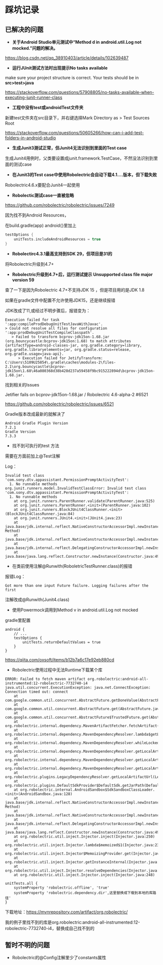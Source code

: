 # 踩坑记录

## 已解决的问题

- **关于Android Studio单元测试中“Method d in android.util.Log not mocked.”问题的解决。**

https://blog.csdn.net/qq_38910403/article/details/102639487



- **运行JUnit测试方法时出现提示No tasks available**

make sure your project structure is correct. Your tests should be in **src>test>java**

https://stackoverflow.com/questions/57908805/no-tasks-available-when-executing-junit-runner-class



- **工程中没有test或androidTest文件夹**

新建test文件夹在src目录下，并右键选择Mark Directory as > Test Sources Root

https://stackoverflow.com/questions/50605266/how-can-i-add-test-folders-in-android-studio



- **生成Junit3测试正常，但Junit4无法识别到里面的Test case**

生成Junit4用例时，父类要设置成junit.framework.TestCase，不然没法识别到里面的测试case



- **在Junit3的Test case中使用Robolectric会自动下载4.1....版本，但下载失败**

Robolectric4.6.x要配合Junit4一起使用



- **Robolectic测试case一直被忽略**

https://github.com/robolectric/robolectric/issues/7249

因为找不到Android Resources，

在build.gradle(app) android{}里加上

```groovy
testOptions {
    unitTests.includeAndroidResources = true
}
```



- **Robolectirc4.3.1最高支持到SDK 29，但项目是31的**

将Robolectric升级到4.7+



- **Robolectric升级到4.7+后，运行测试提示 Unsupported class file major version 59**

查了一下是因为Robolectric 4.7+不支持JDK 15 ，但是项目用的是JDK 1.8 

如果在gradle文件中配置不允许使用JDK15，还是继续报错

JDK改成了11,或经过不明步骤后，报错变为：

```
Execution failed for task ':app:compileProdDebugUnitTestJavaWithJavac'.
> Could not resolve all files for configuration ':app:prodDebugUnitTestCompileClasspath'.
   > Failed to transform bcprov-jdk15on-1.68.jar (org.bouncycastle:bcprov-jdk15on:1.68) to match attributes {artifactType=android-classes-jar, org.gradle.category=library, org.gradle.libraryelements=jar, org.gradle.status=release, org.gradle.usage=java-api}.
      > Execution failed for JetifyTransform: C:\Users\5109U25854\.gradle\caches\modules-2\files-2.1\org.bouncycastle\bcprov-jdk15on\1.68\46a080368d38b428d237a59458f9bc915222894d\bcprov-jdk15on-1.68.jar.
```

找到相关的Issues

Jetifier fails on bcprov-jdk15on-1.68.jar / Robolectric 4.6-alpha-2 #6521

https://github.com/robolectric/robolectric/issues/6521

Gradle版本改成最新的就解决了

```
Android Gradle Plugin Version 
7.2.1
Gradle Version
7.3.3
```



- 找不到可执行的test 方法

需要在方面前加上@Test注解

Log：

```
Invalid test class 'com.sony.dtv.appassistant.PermissionPromptActivityTest':
  1. No runnable methods
org.junit.runners.model.InvalidTestClassError: Invalid test class 'com.sony.dtv.appassistant.PermissionPromptActivityTest':
  1. No runnable methods
	at org.junit.runners.ParentRunner.validate(ParentRunner.java:525)
	at org.junit.runners.ParentRunner.<init>(ParentRunner.java:102)
	at org.junit.runners.BlockJUnit4ClassRunner.<init>(BlockJUnit4ClassRunner.java:84)
	at org.junit.runners.JUnit4.<init>(JUnit4.java:23)
	at java.base/jdk.internal.reflect.NativeConstructorAccessorImpl.newInstance0(Native Method)
	at java.base/jdk.internal.reflect.NativeConstructorAccessorImpl.newInstance(NativeConstructorAccessorImpl.java:62)
	at java.base/jdk.internal.reflect.DelegatingConstructorAccessorImpl.newInstance(DelegatingConstructorAccessorImpl.java:45)
	at java.base/java.lang.reflect.Constructor.newInstance(Constructor.java:490)
```



- 在类前使用注解@Runwith(RoboletricTestRunner.class)的报错

报错Log：

```
Got more than one input Future failure. Logging failures after the first
```

注解改成@Runwith(Junit4.class)



- 使用Powermock调用到Method v in android.util.Log not mocked

gradle里配置

```
android {
    // ...
    testOptions {
        unitTests.returnDefaultValues = true
    }
}
```

https://qiita.com/oxsoft/items/b12b7a6c17e92eb880cd



- Robolectric使用过程中无法Runtime下载某个库

```
ERROR: Failed to fetch maven artifact org.robolectric:android-all-instrumented:12-robolectric-7732740-i4
java.util.concurrent.ExecutionException: java.net.ConnectException: Connection timed out: connect
	at com.google.common.util.concurrent.AbstractFuture.getDoneValue(AbstractFuture.java:588)
	at com.google.common.util.concurrent.AbstractFuture.get(AbstractFuture.java:567)
	at com.google.common.util.concurrent.AbstractFuture$TrustedFuture.get(AbstractFuture.java:113)
	at org.robolectric.internal.dependency.MavenArtifactFetcher.fetchArtifact(MavenArtifactFetcher.java:121)
	at org.robolectric.internal.dependency.MavenDependencyResolver.lambda$getLocalArtifactUrls$0(MavenDependencyResolver.java:93)
	at org.robolectric.internal.dependency.MavenDependencyResolver.whileLocked(MavenDependencyResolver.java:113)
	at org.robolectric.internal.dependency.MavenDependencyResolver.getLocalArtifactUrls(MavenDependencyResolver.java:88)
	at org.robolectric.internal.dependency.MavenDependencyResolver.getLocalArtifactUrls(MavenDependencyResolver.java:78)
	at org.robolectric.internal.dependency.MavenDependencyResolver.getLocalArtifactUrl(MavenDependencyResolver.java:129)
	at org.robolectric.plugins.LegacyDependencyResolver.getLocalArtifactUrl(LegacyDependencyResolver.java:89)
	at org.robolectric.plugins.DefaultSdkProvider$DefaultSdk.getJarPath(DefaultSdkProvider.java:148)
	at org.robolectric.internal.AndroidSandbox$SdkSandboxClassLoader.<init>(AndroidSandbox.java:128)
	at java.base/jdk.internal.reflect.NativeConstructorAccessorImpl.newInstance0(Native Method)
	at java.base/jdk.internal.reflect.NativeConstructorAccessorImpl.newInstance(NativeConstructorAccessorImpl.java:62)
	at java.base/jdk.internal.reflect.DelegatingConstructorAccessorImpl.newInstance(DelegatingConstructorAccessorImpl.java:45)
	at java.base/java.lang.reflect.Constructor.newInstance(Constructor.java:490)
	at org.robolectric.util.inject.Injector.inject(Injector.java:250)
	at org.robolectric.util.inject.Injector.lambda$memoized$1(Injector.java:232)
	at org.robolectric.util.inject.Injector$MemoizingProvider.get(Injector.java:498)
	at org.robolectric.util.inject.Injector.getInstanceInternal(Injector.java:224)
	at org.robolectric.util.inject.Injector.resolveDependencies(Injector.java:296)
	at org.robolectric.util.inject.Injector.inject(Injector.java:248)
```

```
unitTests.all {
    systemProperty 'robolectric.offline', 'true'
    systemProperty 'robolectric.dependency.dir',这里替换成下载到本地的库路径'
}
```

下载地址：https://mvnrepository.com/artifact/org.robolectric/

我的例子里找不到的库是org.robolectric:android-all-instrumented:12-robolectric-7732740-i4，替换成自己找不到的



## 暂时不明的问题

- Robolectric的@Config注解里少了constants属性